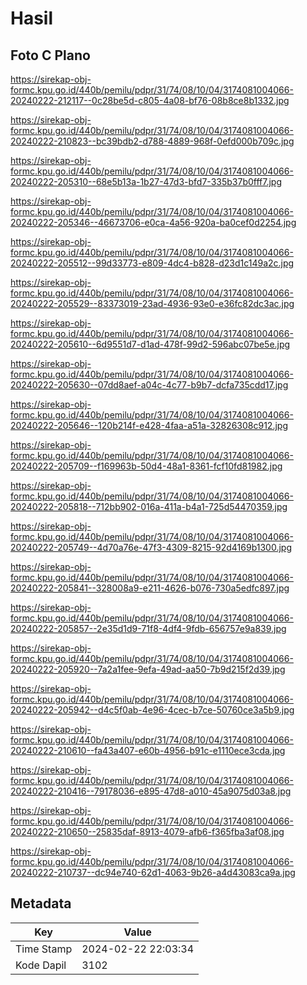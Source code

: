 # Hasil

## Foto C Plano

https://sirekap-obj-formc.kpu.go.id/440b/pemilu/pdpr/31/74/08/10/04/3174081004066-20240222-212117--0c28be5d-c805-4a08-bf76-08b8ce8b1332.jpg

https://sirekap-obj-formc.kpu.go.id/440b/pemilu/pdpr/31/74/08/10/04/3174081004066-20240222-210823--bc39bdb2-d788-4889-968f-0efd000b709c.jpg

https://sirekap-obj-formc.kpu.go.id/440b/pemilu/pdpr/31/74/08/10/04/3174081004066-20240222-205310--68e5b13a-1b27-47d3-bfd7-335b37b0fff7.jpg

https://sirekap-obj-formc.kpu.go.id/440b/pemilu/pdpr/31/74/08/10/04/3174081004066-20240222-205346--46673706-e0ca-4a56-920a-ba0cef0d2254.jpg

https://sirekap-obj-formc.kpu.go.id/440b/pemilu/pdpr/31/74/08/10/04/3174081004066-20240222-205512--99d33773-e809-4dc4-b828-d23d1c149a2c.jpg

https://sirekap-obj-formc.kpu.go.id/440b/pemilu/pdpr/31/74/08/10/04/3174081004066-20240222-205529--83373019-23ad-4936-93e0-e36fc82dc3ac.jpg

https://sirekap-obj-formc.kpu.go.id/440b/pemilu/pdpr/31/74/08/10/04/3174081004066-20240222-205610--6d9551d7-d1ad-478f-99d2-596abc07be5e.jpg

https://sirekap-obj-formc.kpu.go.id/440b/pemilu/pdpr/31/74/08/10/04/3174081004066-20240222-205630--07dd8aef-a04c-4c77-b9b7-dcfa735cdd17.jpg

https://sirekap-obj-formc.kpu.go.id/440b/pemilu/pdpr/31/74/08/10/04/3174081004066-20240222-205646--120b214f-e428-4faa-a51a-32826308c912.jpg

https://sirekap-obj-formc.kpu.go.id/440b/pemilu/pdpr/31/74/08/10/04/3174081004066-20240222-205709--f169963b-50d4-48a1-8361-fcf10fd81982.jpg

https://sirekap-obj-formc.kpu.go.id/440b/pemilu/pdpr/31/74/08/10/04/3174081004066-20240222-205818--712bb902-016a-411a-b4a1-725d54470359.jpg

https://sirekap-obj-formc.kpu.go.id/440b/pemilu/pdpr/31/74/08/10/04/3174081004066-20240222-205749--4d70a76e-47f3-4309-8215-92d4169b1300.jpg

https://sirekap-obj-formc.kpu.go.id/440b/pemilu/pdpr/31/74/08/10/04/3174081004066-20240222-205841--328008a9-e211-4626-b076-730a5edfc897.jpg

https://sirekap-obj-formc.kpu.go.id/440b/pemilu/pdpr/31/74/08/10/04/3174081004066-20240222-205857--2e35d1d9-71f8-4df4-9fdb-656757e9a839.jpg

https://sirekap-obj-formc.kpu.go.id/440b/pemilu/pdpr/31/74/08/10/04/3174081004066-20240222-205920--7a2a1fee-9efa-49ad-aa50-7b9d215f2d39.jpg

https://sirekap-obj-formc.kpu.go.id/440b/pemilu/pdpr/31/74/08/10/04/3174081004066-20240222-205942--d4c5f0ab-4e96-4cec-b7ce-50760ce3a5b9.jpg

https://sirekap-obj-formc.kpu.go.id/440b/pemilu/pdpr/31/74/08/10/04/3174081004066-20240222-210610--fa43a407-e60b-4956-b91c-e1110ece3cda.jpg

https://sirekap-obj-formc.kpu.go.id/440b/pemilu/pdpr/31/74/08/10/04/3174081004066-20240222-210416--79178036-e895-47d8-a010-45a9075d03a8.jpg

https://sirekap-obj-formc.kpu.go.id/440b/pemilu/pdpr/31/74/08/10/04/3174081004066-20240222-210650--25835daf-8913-4079-afb6-f365fba3af08.jpg

https://sirekap-obj-formc.kpu.go.id/440b/pemilu/pdpr/31/74/08/10/04/3174081004066-20240222-210737--dc94e740-62d1-4063-9b26-a4d43083ca9a.jpg


## Metadata

| Key        | Value               |
| ---------- | ------------------- |
| Time Stamp | 2024-02-22 22:03:34 |
| Kode Dapil | 3102                |



